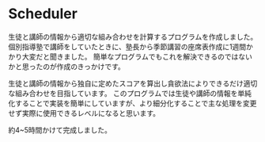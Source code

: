# Scheduler
生徒と講師の情報から適切な組み合わせを計算するプログラムを作成しました。
個別指導塾で講師をしていたときに、塾長から季節講習の座席表作成に1週間かかり大変だと聞きました。
簡単なプログラムでもこれを解決できるのではないかと思ったのが作成のきっかけです。


生徒と講師の情報から独自に定めたスコアを算出し貪欲法によりできるだけ適切な組み合わせを目指しています。
このプログラムでは生徒や講師の情報を単純化することで実装を簡単にしていますが、より細分化することで主な処理を変更せず実際に使用できるレベルになると思います。

約4~5時間かけて完成しました。
